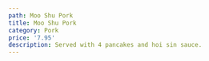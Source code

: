 ```yaml
---
path: Moo Shu Pork
title: Moo Shu Pork
category: Pork
price: '7.95'
description: Served with 4 pancakes and hoi sin sauce.
---
```


